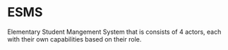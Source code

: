 # ESMS
Elementary Student Mangement System that is consists of 4 actors, each with their own capabilities based on their role. 
